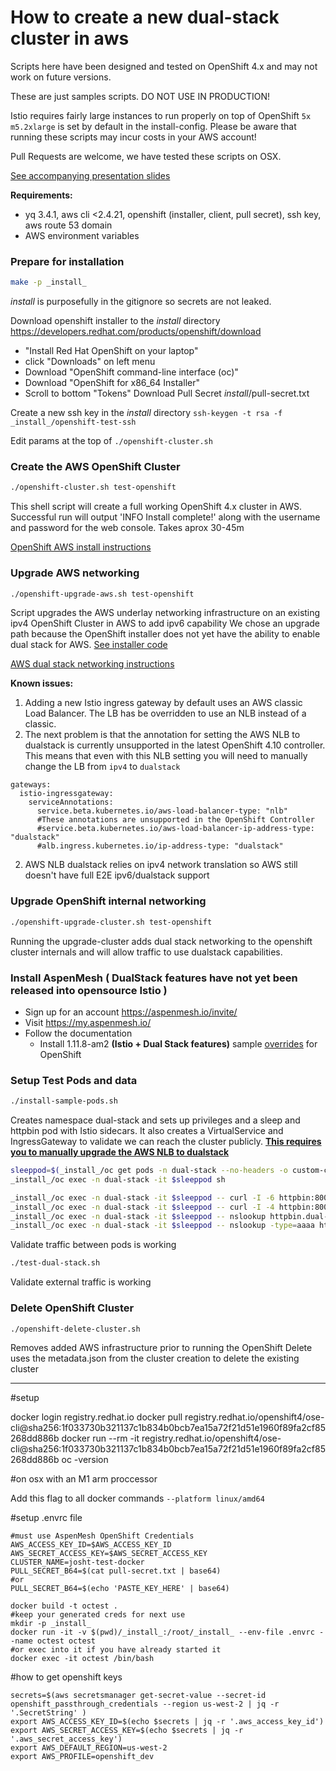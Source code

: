 # How to create a new dual-stack cluster in aws

Scripts here have been designed and tested on OpenShift 4.x and may not work on future versions.

These are just samples scripts. DO NOT USE IN PRODUCTION!

Istio requires fairly large instances to run properly on top of OpenShift `5x m5.2xlarge` is set by default in the install-config. Please be aware that running these scripts may incur costs in your AWS account!

Pull Requests are welcome, we have tested these scripts on OSX.

[See accompanying presentation slides](https://github.com/aspenmesh/open-source/blob/main/istiocon2022/Dual-Stack-Josht-istiocon22.pptx) 

**Requirements:**
- yq 3.4.1, aws cli <2.4.21, openshift (installer, client, pull secret), ssh key, aws route 53 domain
- AWS environment variables

### Prepare for installation

```bash
make -p _install_
```
_install_ is purposefully in the gitignore so secrets are not leaked.

Download openshift installer to the _install_ directory
https://developers.redhat.com/products/openshift/download
- "Install Red Hat OpenShift on your laptop"
- click "Downloads" on left menu
- Download "OpenShift command-line interface (oc)"
- Download "OpenShift for x86_64 Installer"
- Scroll to bottom "Tokens" Download Pull Secret _install_/pull-secret.txt

Create a new ssh key in the _install_ directory
`ssh-keygen -t rsa -f _install_/openshift-test-ssh`

Edit params at the top of `./openshift-cluster.sh`

### Create the AWS OpenShift Cluster

```bash
./openshift-cluster.sh test-openshift
```
This shell script will create a full working OpenShift 4.x cluster in AWS. Successful run will output 'INFO Install complete!'
along with the username and password for the web console. Takes aprox 30-45m

[OpenShift AWS install instructions](https://docs.openshift.com/container-platform/4.8/installing/installing_aws/installing-aws-default.html)

### Upgrade AWS networking

```bash
./openshift-upgrade-aws.sh test-openshift
```
Script upgrades the AWS underlay networking infrastructure on an existing ipv4 OpenShift Cluster in AWS to add ipv6 capability
We chose an upgrade path because the OpenShift installer does not yet have the ability to enable dual stack for AWS. [See installer code](https://github.com/openshift/installer/blob/0da415500bd87009c5903705048712e17e3051ad/pkg/types/validation/installconfig.go#L254)

[AWS dual stack networking instructions](https://docs.aws.amazon.com/vpc/latest/userguide/vpc-migrate-ipv6.html#vpc-migrate-assign-ipv6-address)

**Known issues:**
1. Adding a new Istio ingress gateway by default uses an AWS classic Load Balancer. The LB has be overridden to use an NLB
   instead of a classic.
2. The next problem is that the annotation for setting the AWS NLB to dualstack is currently unsupported
   in the latest OpenShift 4.10 controller. This means that even with this NLB setting you will need to manually change the LB from
   `ipv4` to `dualstack`
```istio
gateways:
  istio-ingressgateway:
    serviceAnnotations:
      service.beta.kubernetes.io/aws-load-balancer-type: "nlb"
      #These annotations are unsupported in the OpenShift Controller
      #service.beta.kubernetes.io/aws-load-balancer-ip-address-type: "dualstack"
      #alb.ingress.kubernetes.io/ip-address-type: "dualstack"
```
2. AWS NLB dualstack relies on ipv4 network translation so AWS still doesn't have full E2E ipv6/dualstack support

### Upgrade OpenShift internal networking

```bash
./openshift-upgrade-cluster.sh test-openshift
```
Running the upgrade-cluster adds dual stack networking to the openshift cluster internals and will allow traffic to
use dualstack capabilities.

### Install AspenMesh ( DualStack features have not yet been released into opensource Istio )

- Sign up for an account https://aspenmesh.io/invite/
- Visit https://my.aspenmesh.io/
- Follow the documentation
    - Install 1.11.8-am2 **(Istio + Dual Stack features)** sample [overrides](overrides.yaml) for OpenShift

### Setup Test Pods and data

```bash
./install-sample-pods.sh
```
Creates namespace dual-stack and sets up privileges and a sleep and httpbin pod with Istio sidecars. It also creates a VirtualService and IngressGateway to validate we can reach the cluster publicly.
**[This requires you to manually upgrade the AWS NLB to dualstack](https://aws.amazon.com/premiumsupport/knowledge-center/elb-configure-with-ipv6/)**


```bash
sleeppod=$(_install_/oc get pods -n dual-stack --no-headers -o custom-columns=":metadata.name" --selector=app=sleep )
_install_/oc exec -n dual-stack -it $sleeppod sh

_install_/oc exec -n dual-stack -it $sleeppod -- curl -I -6 httpbin:8000
_install_/oc exec -n dual-stack -it $sleeppod -- curl -I -4 httpbin:8000
_install_/oc exec -n dual-stack -it $sleeppod -- nslookup httpbin.dual-stack.svc.cluster.local
_install_/oc exec -n dual-stack -it $sleeppod -- nslookup -type=aaaa httpbin.dual-stack.svc.cluster.local
```
Validate traffic between pods is working


```bash
./test-dual-stack.sh
```
Validate external traffic is working

### Delete OpenShift Cluster

```bash
./openshift-delete-cluster.sh
```
Removes added AWS infrastructure prior to running the OpenShift Delete
uses the metadata.json from the cluster creation to delete the existing cluster





---------------------------------


#setup

docker login registry.redhat.io
docker pull registry.redhat.io/openshift4/ose-cli@sha256:1f033730b321137c1b834b0bcb7ea15a72f21d51e1960f89fa2cf85268dd886b
docker run --rm -it registry.redhat.io/openshift4/ose-cli@sha256:1f033730b321137c1b834b0bcb7ea15a72f21d51e1960f89fa2cf85268dd886b oc -version

#on osx with an M1 arm proccessor

Add this flag to all docker commands
`--platform linux/amd64`

#setup .envrc file

```shell
#must use AspenMesh OpenShift Credentials
AWS_ACCESS_KEY_ID=$AWS_ACCESS_KEY_ID
AWS_SECRET_ACCESS_KEY=$AWS_SECRET_ACCESS_KEY
CLUSTER_NAME=josht-test-docker
PULL_SECRET_B64=$(cat pull-secret.txt | base64)
#or
PULL_SECRET_B64=$(echo 'PASTE_KEY_HERE' | base64)

```

```shell
docker build -t octest .
#keep your generated creds for next use
mkdir -p _install_
docker run -it -v $(pwd)/_install_:/root/_install_ --env-file .envrc --name octest octest
#or exec into it if you have already started it
docker exec -it octest /bin/bash
```

#how to get openshift keys
```shell
secrets=$(aws secretsmanager get-secret-value --secret-id openshift_passthrough_credentials --region us-west-2 | jq -r '.SecretString' )
export AWS_ACCESS_KEY_ID=$(echo $secrets | jq -r '.aws_access_key_id')
export AWS_SECRET_ACCESS_KEY=$(echo $secrets | jq -r '.aws_secret_access_key')
export AWS_DEFAULT_REGION=us-west-2
export AWS_PROFILE=openshift_dev
```
